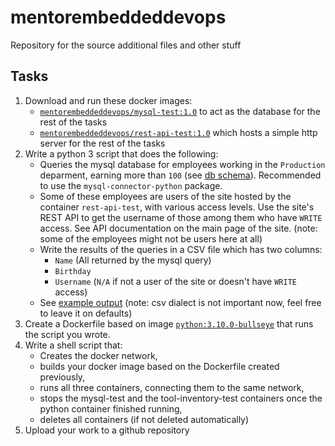 # mentorembeddeddevops

Repository for the source additional files and other stuff

## Tasks

1. Download and run these docker images:
	- [`mentorembeddeddevops/mysql-test:1.0`](https://hub.docker.com/r/mentorembeddeddevops/mysql-test) to act as the database for the rest of the tasks
	- [`mentorembeddeddevops/rest-api-test:1.0`](https://hub.docker.com/r/mentorembeddeddevops/rest-api-test) which hosts a simple http server for the rest of the tasks
2. Write a python 3 script that does the following:
	- Queries the mysql database for employees working in the `Production` deparment, earning more than `100` (see [db schema](https://hub.docker.com/r/mentorembeddeddevops/mysql-test)). Recommended to use the `mysql-connector-python` package.
	- Some of these employees are users of the site hosted by the container `rest-api-test`, with various access levels. Use the site's REST API to get the username of those among them who have `WRITE` access. See API documentation on the main page of the site. (note: some of the employees might not be users here at all)
	- Write the results of the queries in a CSV file which has two columns:
		- `Name` (All returned by the mysql query)
		- `Birthday`
		- `Username` (`N/A` if not a user of the site or doesn't have `WRITE` access)
	- See [example output](https://github.com/Vafthrudnir/mentorembeddeddevops/blob/4b853ea82d773a00b59b90dbfece1c92a2a80108/output.csv) (note: csv dialect is not important now, feel free to leave it on defaults)
3. Create a Dockerfile based on image [`python:3.10.0-bullseye`](https://hub.docker.com/_/python) that runs the script you wrote.
4. Write a shell script that:
	- Creates the docker network,
	- builds your docker image based on the Dockerfile created previously,
	- runs all three containers, connecting them to the same network,
	- stops the mysql-test and the tool-inventory-test containers once the python container finished running,
	- deletes all containers (if not deleted automatically)
5. Upload your work to a github repository
